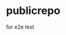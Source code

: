 # publicrepo
for e2e test






































































































































































































































































































































































































































































































































































































































































































































































































































































































































































































































































































































































































































































































































































































































































































































































































































































































































































































































































































































































































































































































































































































































































































































































































































































































































































































































































































































































































































































































































































